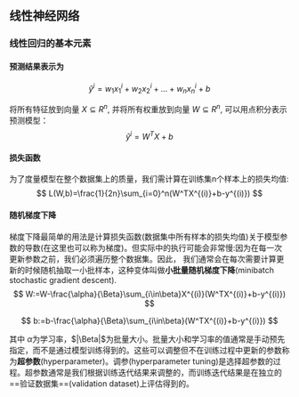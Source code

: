 ## 线性神经网络



### 线性回归的基本元素



#### 预测结果表示为

$$
\hat{y}^{i}=w_1x_1^{i}+w_2x_2^{i}+...+w_nx_n^{i}+b
$$

将所有特征放到向量 $X\subseteq R^n$, 并将所有权重放到向量 $W\subseteq R^n$, 可以用点积分表示预测模型：
$$
\hat{y}^i=W^TX+b
$$

#### 损失函数

为了度量模型在整个数据集上的质量，我们需计算在训练集n个样本上的损失均值:
$$
L(W,b)=\frac{1}{2n}\sum_{i=0}^n(W^TX^{(i)}+b-y^{(i)})
$$

#### 随机梯度下降

梯度下降最简单的用法是计算损失函数(数据集中所有样本的损失均值)关于模型参数的导数(在这里也可以称为梯度)。但实际中的执行可能会非常慢:因为在每一次更新参数之前，我们必须遍历整个数据集。因此， 我们通常会在每次需要计算更新的时候随机抽取一小批样本，这种变体叫做**小批量随机梯度下降**(minibatch stochastic gradient descent).
$$
W:=W-\frac{\alpha}{\Beta}\sum_{i\in\beta}X^{(i)}(W^TX^{(i)}+b-y^{(i)})
$$

$$
b:=b-\frac{\alpha}{\Beta}\sum_{i\in\beta}(W^TX^{(i)}+b-y^{(i)})
$$

其中 $\alpha$为学习率，$|\Beta|$为批量大小。批量大小和学习率的值通常是手动预先指定，而不是通过模型训练得到的。这些可以调整但不在训练过程中更新的参数称为**超参数**(hyperparameter)。调参(hyperparameter tuning)是选择超参数的过程。超参数通常是我们根据训练迭代结果来调整的，而训练迭代结果是在独立的==验证数据集==(validation dataset)上评估得到的。